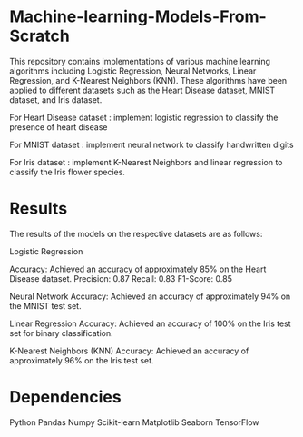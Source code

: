 # Machine-learning-Models-From-Scratch

This repository contains implementations of various machine learning algorithms including Logistic Regression, Neural Networks, Linear Regression, and K-Nearest Neighbors (KNN). These algorithms have been applied to different datasets such as the Heart Disease dataset, MNIST dataset, and Iris dataset.

For  Heart Disease dataset :  implement logistic regression to classify the presence of heart disease

For MNIST dataset :  implement neural network to classify handwritten digits 

For Iris dataset :  implement K-Nearest Neighbors and linear regression to classify the Iris flower species.


# Results

The results of the models on the respective datasets are as follows:

Logistic Regression

Accuracy: Achieved an accuracy of approximately 85% on the Heart Disease dataset.
Precision: 0.87
Recall: 0.83
F1-Score: 0.85

Neural Network
Accuracy: Achieved an accuracy of approximately 94% on the MNIST test set.

Linear Regression
Accuracy: Achieved an accuracy of 100% on the Iris test set for binary classification.

K-Nearest Neighbors (KNN)
Accuracy: Achieved an accuracy of approximately 96% on the Iris test set.


# Dependencies

Python 
Pandas
Numpy
Scikit-learn
Matplotlib
Seaborn
TensorFlow 




